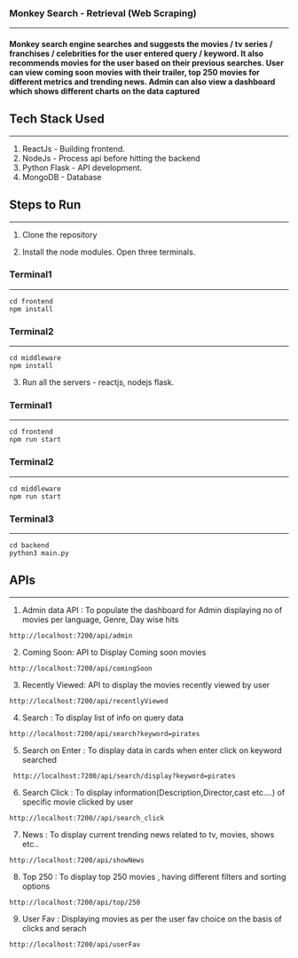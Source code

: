 ### Monkey Search - Retrieval (Web Scraping)
- - -
#### Monkey search engine searches and suggests the movies / tv series / franchises / celebrities for the user entered query / keyword. It also recommends movies for the user based on their previous searches. User can view coming soon movies with their trailer, top 250 movies for different metrics and trending news. Admin can also view a dashboard which shows different charts on the data captured


## Tech Stack Used
- - - 
1. ReactJs - Building frontend.
2. NodeJs - Process api before hitting the backend
3. Python Flask - API development.
4. MongoDB - Database

## Steps to Run
- - -
1. Clone the repository 

2. Install the node modules. Open three terminals.
### Terminal1
- - -
```
cd frontend
npm install
```
### Terminal2
- - -
```
cd middleware
npm install
```

3. Run all the servers - reactjs, nodejs flask.
### Terminal1
- - -
```
cd frontend
npm run start
```
### Terminal2
- - -
```
cd middleware
npm run start
```
### Terminal3
- - -
```
cd backend
python3 main.py
```

## APIs
- - -
1. Admin data API : To populate the dashboard for Admin displaying no of movies per language, Genre, Day wise hits
```
http://localhost:7200/api/admin
```
2.  Coming Soon: API to Display Coming soon movies
```
http://localhost:7200/api/comingSoon
```
3. Recently Viewed: API to display the movies recently viewed by user
```
http://localhost:7200/api/recentlyViewed
```
4. Search : To display list of info on query data
```
http://localhost:7200/api/search?keyword=pirates
```
5. Search on Enter : To display data in cards when enter click on keyword searched
```
 http://localhost:7200/api/search/display?keyword=pirates
```
6. Search Click : To display information(Description,Director,cast etc....) of specific movie clicked by user
```
http://localhost:7200//api/search_click
```
7. News : To display current trending news related to tv, movies, shows etc..
```
http://localhost:7200/api/showNews
```
8. Top 250 : To display top 250 movies , having different filters and sorting options 
```
http://localhost:7200/api/top/250
```
9. User Fav : Displaying movies as per the user fav choice on the basis of clicks and serach
```
http://localhost:7200/api/userFav
```